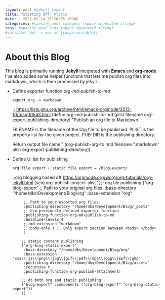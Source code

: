 ```yaml
---
layout: post #jekyll layout
title: "Starting Off" #title 
date:   2022-09-14 15:20:05 +0900
categories: #specify post category (space seperated string)
tags: #specify post tags (space seperated string)
#variable: val -> use as {{page.variable}}
---
```



# About this Blog

This blog is primarily running **Jekyll** integrated with **Emacs** and **org-mode**.
I've also added some helper functions that lets me publish org files into markdown, which is then processed by jekyll.

-   Define exporter function *org-md-publish-to-md*
    
        export org -> markdown

    ;; https://lists.gnu.org/archive/html/emacs-orgmode/2013-10/msg00543.html
    (defun org-md-publish-to-md (plist filename org-export-publishing-directory)
      "Publish an org file to Markdown.
    
    FILENAME is the filename of the Org file to be published.  PLIST
    is the property list for the given project.  PUB-DIR is the
    publishing directory.
    
    Return output file name."
      (org-publish-org-to 'md filename ".markdown" plist org-export-publishing-directory))

-   Define UI list for publishing
    
        org file export + static file export = /blog-export/

    ;;org blogging based off https://orgmode.org/worg/org-tutorials/org-jekyll.html
    (setq org-publish-project-alist
          '(
            ;; org file publishing
            ("org-blog-export"
             ;; Path to your original org files.
             :base-directory "/home/dks/Development/Blog/org"
             :base-extension "org"
    
             ;; Path to your exported org files.
             :publishing-directory "/home/dks/Development/Blog/_posts"
             ;; Use previously defined exporter function
             :publishing-function org-md-publish-to-md
             :headline-levels 4
             ;;:md-extension "markdown"
             ;;:body-only t ;; Only export section between <body> </body>
             )
    
            ;; static content publishing
            ("org-blog-static-export"
             :base-directory "/home/dks/Development/Blog/org"
             :base-extension "css\\|js\\|png\\|jpg\\|gif\\|pdf\\|mp3\\|ogg\\|swf\\|php"
             :publishing-directory "/home/dks/Development/Blog/assets"
             :recursive t
             :publishing-function org-publish-attachment)
    
            ;; do both org and static publishing
            ("blog-export" :components ("org-blog-export" "org-blog-static-export"))
            ))

